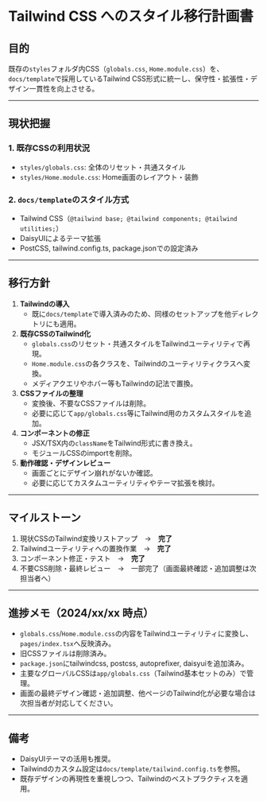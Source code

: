 # Tailwind CSS へのスタイル移行計画書

## 目的
既存の`styles`フォルダ内CSS（`globals.css`, `Home.module.css`）を、`docs/template`で採用しているTailwind CSS形式に統一し、保守性・拡張性・デザイン一貫性を向上させる。

---

## 現状把握
### 1. 既存CSSの利用状況
- `styles/globals.css`: 全体のリセット・共通スタイル
- `styles/Home.module.css`: Home画面のレイアウト・装飾

### 2. `docs/template`のスタイル方式
- Tailwind CSS（`@tailwind base; @tailwind components; @tailwind utilities;`）
- DaisyUIによるテーマ拡張
- PostCSS, tailwind.config.ts, package.jsonでの設定済み

---

## 移行方針
1. **Tailwindの導入**
   - 既に`docs/template`で導入済みのため、同様のセットアップを他ディレクトリにも適用。
2. **既存CSSのTailwind化**
   - `globals.css`のリセット・共通スタイルをTailwindユーティリティで再現。
   - `Home.module.css`の各クラスを、Tailwindのユーティリティクラスへ変換。
   - メディアクエリやホバー等もTailwindの記法で置換。
3. **CSSファイルの整理**
   - 変換後、不要なCSSファイルは削除。
   - 必要に応じて`app/globals.css`等にTailwind用のカスタムスタイルを追加。
4. **コンポーネントの修正**
   - JSX/TSX内の`className`をTailwind形式に書き換え。
   - モジュールCSSのimportを削除。
5. **動作確認・デザインレビュー**
   - 画面ごとにデザイン崩れがないか確認。
   - 必要に応じてカスタムユーティリティやテーマ拡張を検討。

---

## マイルストーン
1. 現状CSSのTailwind変換リストアップ　→　**完了**
2. Tailwindユーティリティへの置換作業　→　**完了**
3. コンポーネント修正・テスト　→　**完了**
4. 不要CSS削除・最終レビュー　→　一部完了（画面最終確認・追加調整は次担当者へ）

---

## 進捗メモ（2024/xx/xx 時点）
- `globals.css`/`Home.module.css`の内容をTailwindユーティリティに変換し、`pages/index.tsx`へ反映済み。
- 旧CSSファイルは削除済み。
- `package.json`にtailwindcss, postcss, autoprefixer, daisyuiを追加済み。
- 主要なグローバルCSSは`app/globals.css`（Tailwind基本セットのみ）で管理。
- 画面の最終デザイン確認・追加調整、他ページのTailwind化が必要な場合は次担当者が対応してください。

---

## 備考
- DaisyUIテーマの活用も推奨。
- Tailwindのカスタム設定は`docs/template/tailwind.config.ts`を参照。
- 既存デザインの再現性を重視しつつ、Tailwindのベストプラクティスを適用。 